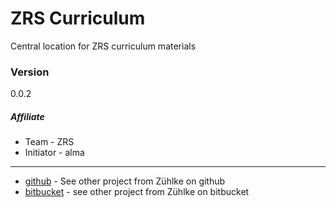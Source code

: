 # ZRS Curriculum
Central location for ZRS curriculum materials

### Version
0.0.2

##### Affiliate
* Team - ZRS
* Initiator - alma

___
* [github] - See other project from Zühlke on github
* [bitbucket] - see other project from Zühlke on bitbucket

[github]:https://github.com/zuehlke-ch
[bitbucket]:https://bitbucket.zuehlke.com/projects
